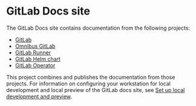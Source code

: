 # GitLab Docs site

The GitLab Docs site contains documentation from the following projects:

- [GitLab](https://gitlab.com/gitlab-org/gitlab)
- [Omnibus GitLab](https://gitlab.com/gitlab-org/omnibus-gitlab)
- [GitLab Runner](https://gitlab.com/gitlab-org/gitlab-runner)
- [GitLab Helm chart](https://gitlab.com/gitlab-org/charts/gitlab)
- [GitLab Operator](https://gitlab.com/gitlab-org/cloud-native/gitlab-operator)

This project combines and publishes the documentation from those projects. For information on configuring your
workstation for local development and local preview of the GitLab docs site, see
[Set up local development and preview](setup.md).
